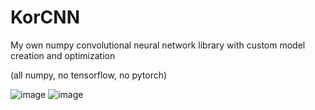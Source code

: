 # KorCNN
My own numpy convolutional neural network library with custom model creation and optimization

(all numpy, no tensorflow, no pytorch)

![image](https://user-images.githubusercontent.com/62809012/119168346-ccabb880-ba2e-11eb-8a8d-3c0b739504e1.png)
![image](https://user-images.githubusercontent.com/62809012/119168384-d59c8a00-ba2e-11eb-96cb-694cbdf934dd.png)
